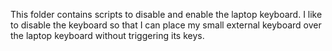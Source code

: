 This folder contains scripts to disable and enable the laptop keyboard. I like to disable the keyboard so that I can place my small external keyboard over the laptop keyboard without triggering its keys.
